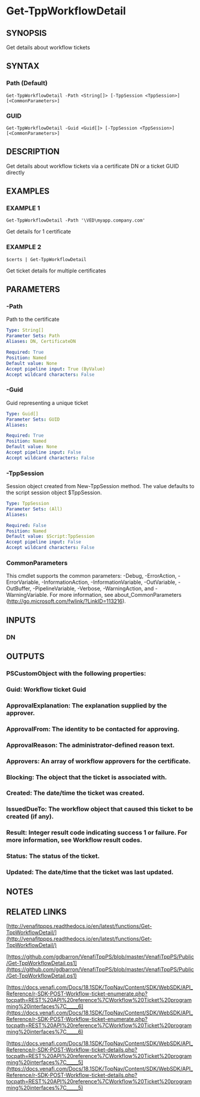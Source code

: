 # Get-TppWorkflowDetail

## SYNOPSIS
Get details about workflow tickets

## SYNTAX

### Path (Default)
```
Get-TppWorkflowDetail -Path <String[]> [-TppSession <TppSession>] [<CommonParameters>]
```

### GUID
```
Get-TppWorkflowDetail -Guid <Guid[]> [-TppSession <TppSession>] [<CommonParameters>]
```

## DESCRIPTION
Get details about workflow tickets via a certificate DN or a ticket GUID directly

## EXAMPLES

### EXAMPLE 1
```
Get-TppWorkflowDetail -Path '\VED\myapp.company.com'
```

Get details for 1 certificate

### EXAMPLE 2
```
$certs | Get-TppWorkflowDetail
```

Get ticket details for multiple certificates

## PARAMETERS

### -Path
Path to the certificate

```yaml
Type: String[]
Parameter Sets: Path
Aliases: DN, CertificateDN

Required: True
Position: Named
Default value: None
Accept pipeline input: True (ByValue)
Accept wildcard characters: False
```

### -Guid
Guid representing a unique ticket

```yaml
Type: Guid[]
Parameter Sets: GUID
Aliases:

Required: True
Position: Named
Default value: None
Accept pipeline input: False
Accept wildcard characters: False
```

### -TppSession
Session object created from New-TppSession method. 
The value defaults to the script session object $TppSession.

```yaml
Type: TppSession
Parameter Sets: (All)
Aliases:

Required: False
Position: Named
Default value: $Script:TppSession
Accept pipeline input: False
Accept wildcard characters: False
```

### CommonParameters
This cmdlet supports the common parameters: -Debug, -ErrorAction, -ErrorVariable, -InformationAction, -InformationVariable, -OutVariable, -OutBuffer, -PipelineVariable, -Verbose, -WarningAction, and -WarningVariable.
For more information, see about_CommonParameters (http://go.microsoft.com/fwlink/?LinkID=113216).

## INPUTS

### DN
## OUTPUTS

### PSCustomObject with the following properties:
###     Guid: Workflow ticket Guid
###     ApprovalExplanation: The explanation supplied by the approver.
###     ApprovalFrom: The identity to be contacted for approving.
###     ApprovalReason: The administrator-defined reason text.
###     Approvers: An array of workflow approvers for the certificate.
###     Blocking: The object that the ticket is associated with.
###     Created: The date/time the ticket was created.
###     IssuedDueTo: The workflow object that caused this ticket to be created (if any).
###     Result: Integer result code indicating success 1 or failure. For more information, see Workflow result codes.
###     Status: The status of the ticket.
###     Updated: The date/time that the ticket was last updated.
## NOTES

## RELATED LINKS

[http://venafitppps.readthedocs.io/en/latest/functions/Get-TppWorkflowDetail/](http://venafitppps.readthedocs.io/en/latest/functions/Get-TppWorkflowDetail/)

[https://github.com/gdbarron/VenafiTppPS/blob/master/VenafiTppPS/Public/Get-TppWorkflowDetail.ps1](https://github.com/gdbarron/VenafiTppPS/blob/master/VenafiTppPS/Public/Get-TppWorkflowDetail.ps1)

[https://docs.venafi.com/Docs/18.1SDK/TopNav/Content/SDK/WebSDK/API_Reference/r-SDK-POST-Workflow-ticket-enumerate.php?tocpath=REST%20API%20reference%7CWorkflow%20Ticket%20programming%20interfaces%7C_____6](https://docs.venafi.com/Docs/18.1SDK/TopNav/Content/SDK/WebSDK/API_Reference/r-SDK-POST-Workflow-ticket-enumerate.php?tocpath=REST%20API%20reference%7CWorkflow%20Ticket%20programming%20interfaces%7C_____6)

[https://docs.venafi.com/Docs/18.1SDK/TopNav/Content/SDK/WebSDK/API_Reference/r-SDK-POST-Workflow-ticket-details.php?tocpath=REST%20API%20reference%7CWorkflow%20Ticket%20programming%20interfaces%7C_____5](https://docs.venafi.com/Docs/18.1SDK/TopNav/Content/SDK/WebSDK/API_Reference/r-SDK-POST-Workflow-ticket-details.php?tocpath=REST%20API%20reference%7CWorkflow%20Ticket%20programming%20interfaces%7C_____5)

